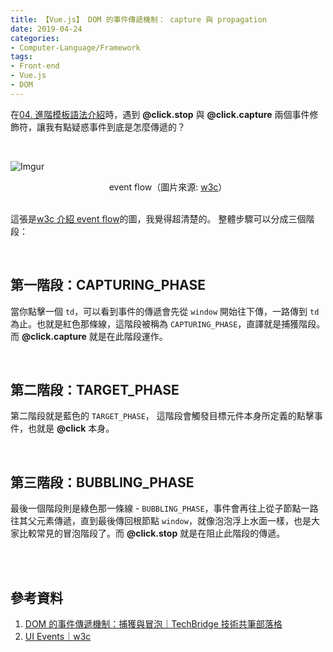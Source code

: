```yaml
---
title: 【Vue.js】 DOM 的事件傳遞機制： capture 與 propagation
date: 2019-04-24
categories:
- Computer-Language/Framework
tags:
- Front-end
- Vue.js
- DOM 
--- 
```


在[04. 進階模板語法介紹](/Vue-Study-Notes-Unit04/)時，遇到 **@click.stop** 與 **@click.capture** 兩個事件修飾符，讓我有點疑惑事件到底是怎麼傳遞的？

<!--more-->
<br>

![Imgur](https://i.imgur.com/81zMIRH.png) 
<center class="imgtext"> event flow（圖片來源: <a href="https://www.w3.org/TR/DOM-Level-3-Events/" class="imgtext">w3c</a>）</center>

<br>

這張是[w3c 介紹 event flow](https://www.w3.org/TR/DOM-Level-3-Events/#event-flow)的圖，我覺得超清楚的。
整體步驟可以分成三個階段：

<br>

## 第一階段：CAPTURING_PHASE
當你點擊一個 `td`，可以看到事件的傳遞會先從 `window` 開始往下傳，一路傳到 `td` 為止。也就是紅色那條線，這階段被稱為 `CAPTURING_PHASE`，直譯就是捕獲階段。而 **@click.capture** 就是在此階段運作。

<br>

## 第二階段：TARGET_PHASE

第二階段就是藍色的 `TARGET_PHASE`， 這階段會觸發目標元件本身所定義的點擊事件，也就是 **@click** 本身。

<br>

## 第三階段：BUBBLING_PHASE

最後一個階段則是綠色那一條線 - ``BUBBLING_PHASE``，事件會再往上從子節點一路往其父元素傳遞，直到最後傳回根節點 `window`，就像泡泡浮上水面一樣，也是大家比較常見的冒泡階段了。而 **@click.stop** 就是在阻止此階段的傳遞。
 
<br><br>

## 參考資料
1. [DOM 的事件傳遞機制：捕獲與冒泡｜TechBridge 技術共筆部落格](https://blog.techbridge.cc/2017/07/15/javascript-event-propagation/)
2. [UI Events｜w3c](https://www.w3.org/TR/DOM-Level-3-Events/#event-flow)